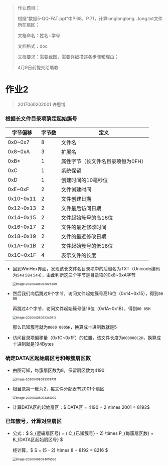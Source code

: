 > 作业题目：
>
> 根据“数据5-QQ-FAT.ppt”中P.68，P.71，计算longlonglong...long.txt文件所在扇区；
>
> 文档命名：姓名+学号
>
> 文档格式：doc
>
> 文档要求：需要截图，需要详细描述各步骤和理由；
>
> 4月9日前提交给助教

# 作业2

> 2017060202001 许思博

### 根据长文件目录项确定起始簇号

| 字节偏移  | 字节数 | 定义                              |
| --------- | ------ | --------------------------------- |
| 0x0~0x7   | 8      | 文件名                            |
| 0x8~0xA   | 3      | 扩展名                            |
| 0xB*      | 1      | 属性字节（长文件名目录项恒为0FH） |
| 0xC       | 1      | 系统保留                          |
| 0xD       | 1      | 创建时间的10毫秒位                |
| 0xE~0xF   | 2      | 文件创建时间                      |
| 0x10~0x11 | 2      | 文件创建日期                      |
| 0x12~0x13 | 2      | 文件最后访问日期                  |
| 0x14~0x15 | 2      | 文件起始簇号的高16位              |
| 0x16~0x17 | 2      | 文件的最近修改时间                |
| 0x18~0x19 | 2      | 文件的最近修改日期                |
| 0x1A~0x1B | 2      | 文件起始簇号的低16位              |
| 0x1C~0x1F | 4      | 表示文件的长度                    |

* 回到WinHex界面，发现该长文件名目录项中的后缀名为TXT（Unicode编码为`54H` `58H` `54H`），由此判断这三个字节是目录项的0x8~0xA字节

  <img src="C:\Users\Joseph\AppData\Roaming\Typora\typora-user-images\image-20200408092025389.png" alt="image-20200408092025389" style="zoom:67%;" />

* 然后我们向后跳过9个字节，访问文件起始簇号高16位（0x14~0x15），得到`00 00`

  再跳过4个字节，访问文件起始簇号低16位（0x1A~0x1B），得到`00 05H`

  <img src="C:\Users\Joseph\AppData\Roaming\Typora\typora-user-images\image-20200408092349814.png" alt="image-20200408092349814" style="zoom:67%;" />

  那么已知簇号就为`0000 0005H`，换算成十进制数就是5

* 访问目录项偏移量（0x1C~0x1F）的位置，该文件长度为`000000C2H`，换算成十进制就是194Bytes

### 确定DATA区起始扇区号和每簇扇区数

* 由图可知，每簇扇区数为8，保留扇区数为4190

  <img src="C:\Users\Joseph\AppData\Roaming\Typora\typora-user-images\image-20200408093339731.png" alt="image-20200408093339731" style="zoom:67%;" />

* 根目录第一簇为2，每文件分配表有2001个扇区

  <img src="C:\Users\Joseph\AppData\Roaming\Typora\typora-user-images\image-20200408093451002.png" alt="image-20200408093451002" style="zoom:67%;" />

* 计算DATA区的起始扇区：$ DATA区 = 4190 + 2 \times 2001 = 8192$

### 已知簇号，计算对应扇区

* 公式：$ S_{逻辑扇区号} = ( C_{已知簇号} - 2) \times P_{每簇扇区数} + B_{DATA区起始扇区号} $ 

  经计算，$ S = (5 - 2) \times 8 + 8192 = 8216 $

  <img src="C:\Users\Joseph\AppData\Roaming\Typora\typora-user-images\image-20200408094016536.png" alt="image-20200408094016536" style="zoom:67%;" />

